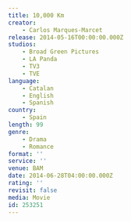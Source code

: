```yaml
---
title: 10,000 Km
creator:
    - Carlos Marques-Marcet
release: 2014-05-16T00:00:00.000Z
studios:
    - Broad Green Pictures
    - LA Panda
    - TV3
    - TVE
language:
    - Catalan
    - English
    - Spanish
country:
    - Spain
length: 99
genre:
    - Drama
    - Romance
format: ''
service: ''
venue: BAM
date: 2014-06-28T04:00:00.000Z
rating: ''
revisit: false
media: Movie
id: 253251
---
```



